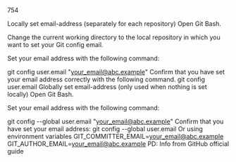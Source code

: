 754

Locally set email-address (separately for each repository)
Open Git Bash.

Change the current working directory to the local repository in which you want to set your Git config email.

Set your email address with the following command:

git config user.email "your_email@abc.example"
Confirm that you have set your email address correctly with the following command.
git config user.email
Globally set email-address (only used when nothing is set locally)
Open Git Bash.

Set your email address with the following command:

git config --global user.email "your_email@abc.example"
Confirm that you have set your email address:
git config --global user.email
Or using environment variables
GIT_COMMITTER_EMAIL=your_email@abc.example
GIT_AUTHOR_EMAIL=your_email@abc.example
PD: Info from GitHub official guide
